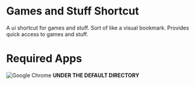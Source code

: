 # Games and Stuff Shortcut
A ui shortcut for games and stuff. Sort of like a visual bookmark. Provides quick access to games and stuff.
# Required Apps
![Google Chrome](https://www.google.com/intl/en_au/chrome/) **UNDER THE DEFAULT DIRECTORY**
